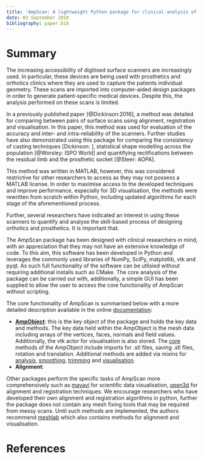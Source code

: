 ```yaml
---
title: 'AmpScan: A lightweight Python package for clinical analysis of prosthetics and orthotics'
date: 03 September 2018
bibliography: paper.bib
---
```

# Summary

The increasing accessibility of digitised surface scanners are increasingly used. In particular, these devices are being used with prosthetics and orthotics clinics where they are used to capture the patients individual geometry. These scans are imported into computer-aided design packages in order to generate patient-specific medical devices. Despite this, the analysis performed on these scans is limited.

In a previously published paper [@Dickinson:2016], a method was detailed for comparing between pairs of surface scans using alignment, registration and visualisation. In this paper, this method was used for evaluation of the accuracy and inter- and intra-reliability of the scanners. Further studies have also demonstrated using this package for comparing the consistency of casting techniques [Dickinson: ], statistical shape modelling across the population [@Worsley: ISPO World] and quantifying rectifications between the residual limb and the prosthetic socket [@Steer: AOPA]. 

This method was written in MATLAB, however, this was considered restrictive for other researchers to access as they may not possess a MATLAB license.  In order to maximise access to the developed techniques and improve performance, especially for 3D visualisation, the methods were rewritten from scratch within Python, including updated algorithms for each stage of the aforementioned process. 

Further, several researchers have indicated an interest in using these scanners to quantify and analyse the skill-based process of designing orthotics and prosthetics. It is important that. 

The AmpScan package has been designed with clinical researchers in mind, with an appreciation that they may not have an extensive knowledge of code. To this aim, this software has been developed in Python and leverages the commonly used libraries of NumPy, SciPy, matplotlib, vtk and pyqt. As such full functionality of the software can be utlisied without requiring additional installs such as CMake. The core analysis of the package can be carried out with, additionally, a simple GUI has been supplied to allow the user to access the core functionality of AmpScan without scripting.  

The core functionality of AmpScan is summarised below with a more detailed description available in the online [documentation](https://ampscan.readthedocs.io/en/latest/):
- **[AmpObject](https://ampscan.readthedocs.io/en/latest/source/AmpScan.html#AmpScan.core.AmpObject)**: this is the key object of the package and holds the key data and methods. The key data held within the AmpObject is the mesh data including arrays of the vertices, faces, normals and field values. Additionally, the vtk actor for visualisation is also stored. The [core](https://ampscan.readthedocs.io/en/latest/source/core.html) methods of the AmpObject include imports for .stl files, saving .stl files, rotation and translation. Additional methods are added via mixins for [analysis](https://ampscan.readthedocs.io/en/latest/source/analyse.html), [smoothing](https://ampscan.readthedocs.io/en/latest/source/smooth.html), [trimming](https://ampscan.readthedocs.io/en/latest/source/trim.html) and [visualisation](https://ampscan.readthedocs.io/en/latest/source/ampVis.html). 
- **Alignment**: 

Other packages perform the specific tasks of AmpScan more comprehensively such as [mayavi](https://docs.enthought.com/mayavi/mayavi/index.html) for scientific data visualisation, [open3d](http://www.open3d.org/docs/getting_started.html) for alignment and registration techniques. We encourage researchers who have developed their own alignment and registration algorithms in python, further the package does not contain any mesh fixing tools that may be required from messy scans. Until such methods are implemented, the authors recommend [meshlab](http://www.meshlab.net/) which also contains methods for alignment and visualisation.



 



# References